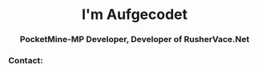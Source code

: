 <h1 align="center">I'm Aufgecodet</h1>
<h3 align="center">PocketMine-MP Developer, Developer of RusherVace.Net</h3>
<h3 align="left">Contact:</h3>
<p align="left">
